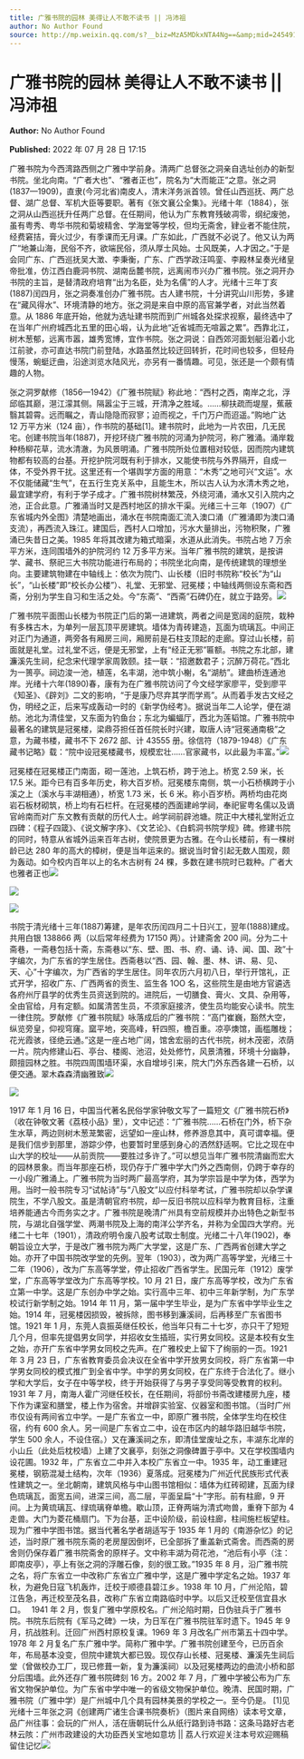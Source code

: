 ```yaml
---
title: 广雅书院的园林 美得让人不敢不读书 || 冯沛祖
author: No Author Found
source: http://mp.weixin.qq.com/s?__biz=MzA5MDkxNTA4Ng==&amp;mid=2454912483&amp;idx=1&amp;sn=642d74c66dd10b519ccab44628ba6abd&amp;chksm=87a23582b0d5bc947bd8fca33bba06201ab903e6db5f07f89f1e95ba27f3b00452e0473a1091#rd
---
```


# 广雅书院的园林 美得让人不敢不读书 || 冯沛祖

**Author:** No Author Found

**Published:** 2022 年 07 月 28 日 17:15

广雅书院为今西湾路西侧之广雅中学前身。清两广总督张之洞亲自选址创办的新型书院。坐北向南。“广者大也”、“雅者正也”，院名为“大而能正”之意。张之洞(1837—1909)，直隶(今河北省)南皮人，清末洋务派首领。曾任山西巡抚、两广总督、湖广总督、军机大臣等要职。著有《张文襄公全集》。光绪十年（1884），张之洞从山西巡抚升任两广总督。在任期间，他认为广东教育残破凋零，纲纪废弛，虽有粤秀、粤华书院和菊坡精舍、学海堂等学校，但均无斋舍，肄业者不能住院，经费窘拮，膏火过少，有季课而无月课。广东如此，广西就不必说了。他又认为两广“地兼山海，民俗不齐，欲端民俗，须从厚士风始。士风既美，人才因之。”于是会同广东、广西巡抚吴大澂、李秉衡，广东、广西学政汪鸣銮、李殿林呈奏光绪皇帝批准，仿江西白鹿洞书院、湖南岳麓书院，远离闹市兴办广雅书院。张之洞开办书院的主旨，是替清政府培育“出为名臣，处为名儒”的人才。光绪十三年丁亥(1887)闰四月，张之洞奏准创办广雅书院。古人建书院，十分讲究山川形势，多建在“藏风得水”、环境清静的地方。张之洞是来自中原的高官兼学者，对此当然着意。从 1886 年底开始，他就为选址建书院而到广州城各处探求视察，最终选中了在当年广州府城西北五里的田心塅，认为此地“近省城而无喧嚣之累”。西靠北江，树木葱郁，远离市嚣，雄秀宽博，宜作书院。张之洞说：自西郊河面划艇沿着小北江前驶，亦可直达书院门前登陆，水路虽然比较迂回转折，花时间也较多，但轻舟慢荡，蜿蜓迂曲，沿途浏览水陆风光，亦另有一番情趣。可见，张还是一个颇有情趣的人物。

张之洞罗献修（1856—1942）《广雅书院赋》称此地：“西村之西，南岸之北，浮邱临其巅，潖江濛其侧。隔嚣尘于三城，开清净之胜域。……柳扶疏而堤屋，蕉蔽翳其碧霄。远而瞩之，青山隐隐而寂寥；迫而视之，千门万户而迢遥。”购地广达 12 万平方米（124 亩），作书院的基础[1]。建书院时，此地为一片农田，几无民宅。创建书院当年(1887)，开挖环绕广雅书院的河涌为护院河，称广雅涌。涌岸栽种杨柳花草，流水清澈，为风景明涌。广雅书院所处位置相对较低，因而院内建筑物都有较高的台基。开挖护院河既有利于排水，又能使书院与外界隔开，自成一体，不受外界干扰。这里还有一个堪舆学方面的用意：“木秀”之地可兴“文运”。水不仅能储藏“生气”，在五行生克关系中，且能生木，所以古人认为水清木秀之地，最宜建学府，有利于学子成才。广雅书院树林繁茂，外绕河涌，涌水又引入院内之池，正合此意。广雅涌当时又是西村地区的排水干渠。光绪三十三年（1907）《广东省城内外全图》清楚地画出，涌水在书院南面汇流入澳口涌（广雅涌即为澳口涌支流），再西流入珠江。建国后，西村人口增加，污水大量排出，污物积聚，广雅涌已失昔日之美。1985 年将其改建为箱式暗渠，水道从此消失。书院占地 7 万余平方米，连同围墙外的护院河约 12 万多平方米。当年广雅书院的建筑，是按讲学、藏书、祭祀三大书院功能进行布局的；书院坐北向南，是传统建筑的理想坐向。主要建筑物建在中轴线上：依次为院门、山长楼（旧时书院称“校长”为“山长”，“山长楼”即“校长办公楼”）、礼堂、无邪堂、冠冕楼；中轴线两侧设东斋和西斋，分别为学生自习和生活之处。今“东斋”、“西斋”石碑仍在，就立于路旁。![](https://mmbiz.qpic.cn/mmbiz_jpg/PJWG74pLsMY4HLJuGjTbRmdekArG23HicicfDjiaQ4AXRWKmnia0h0Qo5kianmzIIupia097jB03FeS0ic3mQzAr06j3Q/640)

广雅书院平面图山长楼为书院正门后的第一进建筑，两者之间是宽阔的庭院，栽种有多株古木，为单列一层瓦顶平房建筑。墙体为青砖建造，瓦面为琉璃瓦。中间正对正门为通道，两旁各有厢房三间，厢房前是石柱支顶起的走廊。穿过山长楼，前面就是礼堂。过礼堂不远，便是无邪堂，上有“经正无邪”匾额。书院之东北部，建濂溪先生祠，纪念宋代理学家周敦颐。挂一联：“招邀数君子；沉醉万荷花。”西北为一篑亭。祠边浚一池，植莲，名丰湖，池中筑小榭，名“湖舫”。建曲桥连通池岸。光绪十六年(1890)春，康有为在广雅书院访问了今文经学家廖平，受到廖平《知圣》、《辟刘》二文的影响，“于是康乃尽弃其学而学焉”。从而着手发古文经之伪，明经之正，后来写成轰动一时的《新学伪经考》。据说当年二人论学，便在湖舫。池北为清佳堂，又东面为钓鱼台；东北为蝙蝠厅，西北为莲韬馆。广雅书院中最著名的建筑是冠冕楼，梁鼎芬担任首任院长时兴建，取唐人诗“冠冕通南极”之意，为藏书楼，藏书不下 2672 部、计 43555 册。徐信符（1879-1948）《广东藏书记略》载：“院中设冠冕楼藏书，规模宏壮……官家藏书，以此最为丰富。”![](https://mmbiz.qpic.cn/mmbiz_jpg/PJWG74pLsMY4HLJuGjTbRmdekArG23HicllR5Iibagde5aicAT2icPBtmeNFxROLlFW8ukX5Z7icMFcWL3ib8ka0cFibg/640)

冠冕楼在冠冕楼正门南面，砌一莲池，上筑石桥，跨于池上。桥宽 2.59 米，长 17.5 米。距今已有百多年历史，称大百岁桥。冠冕楼东南侧，筑一小石桥横跨于小溪之上（溪水与丰湖相通），桥宽 1.73 米，长 6 米。称小百岁桥。两桥均由花岗岩石板材砌筑，桥上均有石栏杆。在冠冕楼的西面建岭学祠，奉祀宦粤名儒以及谪官岭南而对广东文教有贡献的历代人士。岭学祠前辟池塘。院正中大楼礼堂附近立四碑：《程子四箴》、《说文解字序》、《文艺论》、《白鹤洞书院学规》碑。修建书院的同时，特意从省城外运来百年古树，使院景更为古雅。在今山长楼前，有一棵树龄已达 280 年的高大的樟树，便是当年运来的。据说当时曾引起无数人围观，颇为轰动。如今校内百年以上的名木古树有 24 棵，多数在建书院时已栽种。广者大也雅者正也![](https://mmbiz.qpic.cn/mmbiz_jpg/PJWG74pLsMY4HLJuGjTbRmdekArG23Hic3nBQwIAC6Zqiauoce1PXaS8gmfV2oUVQl3Y055RXyeibtgickeL7BrINw/640)

![](https://mmbiz.qpic.cn/mmbiz_jpg/PJWG74pLsMY4HLJuGjTbRmdekArG23HicYPa4VAZZSRWRuenribPibu311H9NdyHFyibxheicj1IJvTTGYG7Xhd2rZQ/640)

![](https://mmbiz.qpic.cn/mmbiz_jpg/PJWG74pLsMY4HLJuGjTbRmdekArG23HicmJiaFax5ibBgyibyce58icEE0KGw9J3g2FOv4uA58MxHsRtOI7lsiaq2AFg/640)

书院于清光绪十三年(1887)筹建，是年农历闰四月二十日兴工，翌年(1888)建成。共用白银 138866 两（以后常年经费为 17150 两）。计建斋舍 200 间。分为二十斋巷，一斋巷包括十斋，东斋巷以“东、壁、图、书、府、诵、诗、闻、国、政”十字编次，为广东省的学生居住。西斋巷以“西、园、翰、墨、林、讲、易、见、天、心”十字编次，为广西省的学生居住。同年农历六月初八日，举行开馆礼，正式开学，招收广东、广西两省的贡生、监生各 1OO 名，这些院生是由地方官遴选各府州厅县学的优秀生员资送到院的。进院后，一切膳食、膏火、文具、杂用等，全由官给，月有定额。如属清苦生员，不须家庭接济，使生员均能安心读书。院生一律住院。罗献修《广雅书院赋》咏落成后的广雅书院：“高门崔巍，豁然大空，纵览旁皇，仰视穹窿。窳平地，突高峰，轩四照，檐百重。凉亭燠馆，画槛雕栊；花光霞骇，径绝云通。”这是一座占地广阔，馆舍宏丽的古代书院，树木茂密，浓荫一片。院内修建山石、亭台、楼阁、池沼，处处修竹，风景清雅，环境十分幽静，颇擅园林之胜。书院四周围墙环渠，水自增埗引来，院大门外东西各建一石桥，以便交通。翠木森森清幽雅致![](https://mmbiz.qpic.cn/mmbiz_jpg/PJWG74pLsMY4HLJuGjTbRmdekArG23Hic9ycppVrm2Wny8nbah4R6LtFqMESLWAfvXUiaMdTPWmyhjJrvWmA0qgw/640)

![](https://mmbiz.qpic.cn/mmbiz_jpg/PJWG74pLsMY4HLJuGjTbRmdekArG23HictHrZjZvJb5ENIrqK19SHcKbdib0JibNNbenTjKXyicHlcSUWKwuMT4T0Q/640)

1917 年 1 月 16 日，中国当代著名民俗学家钟敬文写了一篇短文《广雅书院石桥》（收在钟敬文著《荔枝小品》里），文中记述：“广雅书院……石桥在门外，桥下杂生水草，两边则树木葱茏繁密，远望如一座山林，修养游息其中，真可谓幸福。便是我们信步到那里，游踪少停，也要暂时里感到身心的洒然舒适啊。它比之现在中山大学的校址——从前贡院——要胜过多许了。”可以想见当年广雅书院清幽而宏大的园林景象。而当年那座石桥，现仍存于广雅中学大门外之西南侧，仍跨于幸存的一小段广雅涌上。广雅书院为当时两广最高学府，其为学宗旨是中学为体，西学为用。当时一般书院专习“试帖诗”与“八股文”以应付科举考试，广雅书院却以杂学课院生，不学八股文。虽是清朝官府书院，却一反旧书院以应科举为教育目标，注重培养能通古今而务实之才。广雅书院是晚清广州具有空前规模并办出特色之新型书院，与湖北自强学堂、两潮书院及上海的南洋公学齐名，并称为全国四大学府。光绪二十七年（1901），清政府明令废八股考试取士制度。光绪二十八年(1902)，奉朝旨设立大学，于是改广雅书院为两广大学堂，这是广东、广西两省创建大学之始。亦开了中国书院改学堂的先例。翌年（1903），改为两广高等学堂，光绪三十二年（1906），改为广东高等学堂，停止招收广西省学生。民国元年（1912）废学堂，广东高等学堂改为广东高等学校。10 月 21 日，废广东高等学校，改为广东省立第一中学。这是广东创办中学之始。实行高中三年、初中三年新学制，为广东学校试行新学制之始。1914 年 11 月，第一届中学生毕业，是为广东省中学毕业生之始。1914 年，冠冕楼因损毁，被拆除，图书移到濂溪祠，后再移至广东省图书馆。1921 年 1 月，东莞人袁振英继任校长，他当年只有二十七岁，亦只干了短短几个月，但率先提倡男女同学，并招收女生插班，实行男女同校。这是本校有女生之始，亦开广东省中学男女同校之先声。在广雅校史上留下了绚丽的一页。1921 年 3 月 23 日，广东省教育委员会决议在全省中学开放男女同校，将广东省第一中学男女同校的模式推广到全省中学。中学的男女同校，在广东终于合法化了。继小学和大学后，女子在中等学校，终于开始获得了与男子享受同等受教育的权利。1931 年 7 月，南海人霍广河继任校长，在任期间，将部份书斋改建楼房九座，楼下作为课室和膳堂，楼上作为宿舍。并增辟实验室、仪器室和图书馆。（当时广州市仅设有两间省立中学。一是广东省立一中，即原广雅书院，全体学生均在校住宿，约有 600 余人。另一间是广东省立二中，设在市区内的越华路旧越华书院，学生 500 余人，不设住宿。）又在濂溪祠之东，即清佳堂废址之东，丰湖东北岸的小山丘（此处后枕校墙）上建了文襄亭，刻张之洞像碑置于亭中。又在学校围墙内设花圃。1932 年，广东省立二中并入本校广东省立一中。1935 年，动工重建冠冕楼，钢筋混凝土结构，次年（1936）夏落成。冠冕楼为广州近代民族形式代表性建筑之一。坐北朝南，建筑风格与中山图书馆相似：墙体为红砖砌建，瓦面为绿色琉璃瓦，面宽五间，进深三间，高二层，平面呈扁“十”字形。前有柱廊，9 开间。上为黄琉璃瓦、绿琉璃脊单檐。歇山顶，正脊两端为清式吻兽，重脊下部为 4 走兽。大门为菱花桶扇门。下为台基，正中设阶级，前设柱廊，柱间施栏板望柱。现为广雅中学图书馆。据当代著名学者胡适写于 1935 年 1 月的《南游杂忆》的记述，当时原广雅书院东斋的老房屋因倒坏，已全部拆了重盖新式斋舍。而西斋的房舍则仍保存着广雅书院斋舍的原样子。文中称丰湖为荷花池，“池后有小亭（注：即南皮亭），亭上有张之洞的浮雕石像，刻的很工致。”1935 年 8 月，沿广雅书院之名，将广东省立一中改称广东省立广雅中学，这是广雅中学定名之始。1937 年秋，为避免日寇飞机轰炸，迁校于顺德县碧江乡。1938 年 10 月，广州沦陷，碧江告急，再迁校至茂名县，改称广东省立南路临时中学。以后又迁校至信宜县水口。　 1941 年 2 月，恢复广雅中学原校名。广州沦陷时期，日伪驻兵于广雅书院。书院东后院有《军马之碑》一块，为日军在广雅书院驻军时遗下。1945 年 9 月，抗战胜利。迁回广州西村原校复课。1969 年 3 月改名广州市第五十四中学。1978 年 2 月复名广东广雅中学。简称广雅中学。广雅书院创建至今，已历百余年，布局基本没变，但院中建筑大都已毁。现仅存山长楼、冠冕楼、濂溪先生祠后堂（曾做校办工厂，现已修葺一新，复为濂溪祠）以及冠冕楼两边的曲流小桥和部分后围墙。此外还存广雅书院碑刻 16 方。2002 年 7 月，广雅中学被公布为广东省文物保护单位。为广东省中学中唯一的省级文物保护单位。晚清、民国时期，广雅书院（广雅中学）是广州城中几个具有园林美景的学校之一。至今仍是。 [1]见光绪十三年张之洞《创建两广诸生合课书院奏析》（图片来自网络）读本号文章，品广州往事：会玩的广州人，活在唐朝玩什么从纸行路到诗书路：这条马路好古老林云陔：广州市政建设的大功臣西关宝地如意坊 || 荔人行欢迎关注本号欢迎赐稿 留住记忆![](https://mmbiz.qpic.cn/mmbiz_jpg/PJWG74pLsMY4HLJuGjTbRmdekArG23Hic2icf38Ublh7emVD7ajsFHFJVjdFkAcrol7ibXjq8mibUHCE50ibpE3BTZw/640)

